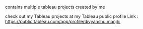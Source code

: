 contains multiple tableau projects created by me 

check out my Tableau projects at my Tableau public profile 
Link : https://public.tableau.com/app/profile/divyanshu.manjhi
